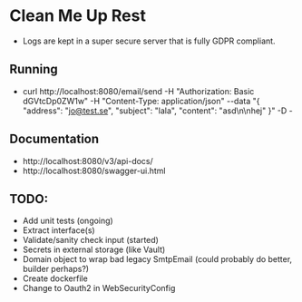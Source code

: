 
# Clean Me Up Rest

* Logs are kept in a super secure server that is fully GDPR compliant.

## Running

* curl http://localhost:8080/email/send -H "Authorization: Basic dGVtcDp0ZW1w" -H "Content-Type: application/json" --data "{ \"address\": \"jo@test.se\", \"subject\": \"lala\", \"content\": \"asd\n\nhej\" }" -D -

## Documentation

* http://localhost:8080/v3/api-docs/
* http://localhost:8080/swagger-ui.html

## TODO:
* Add unit tests (ongoing)
* Extract interface(s)
* Validate/sanity check input (started)
* Secrets in external storage (like Vault)
* Domain object to wrap bad legacy SmtpEmail (could probably do better, builder perhaps?)
* Create dockerfile
* Change to Oauth2 in WebSecurityConfig
